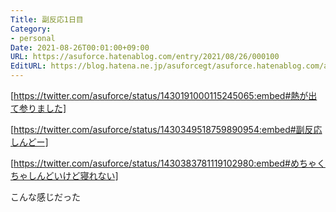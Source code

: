 ```yaml
---
Title: 副反応1日目
Category:
- personal
Date: 2021-08-26T00:01:00+09:00
URL: https://asuforce.hatenablog.com/entry/2021/08/26/000100
EditURL: https://blog.hatena.ne.jp/asuforcegt/asuforce.hatenablog.com/atom/entry/26006613801609559
---
```


[https://twitter.com/asuforce/status/1430191000115245065:embed#熱が出て参りました]

[https://twitter.com/asuforce/status/1430349518759890954:embed#副反応しんどー]

[https://twitter.com/asuforce/status/1430383781119102980:embed#めちゃくちゃしんどいけど寝れない]

こんな感じだった
